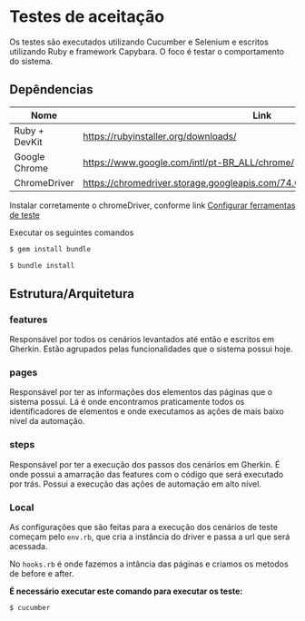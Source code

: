 # Testes de aceitação
Os testes são executados utilizando Cucumber e Selenium e escritos utilizando Ruby e framework Capybara. O foco é testar o comportamento do sistema.

## Depêndencias

|  Nome  |  Link  |
| ------ | ------ |
| Ruby + DevKit | https://rubyinstaller.org/downloads/ |
| Google Chrome | https://www.google.com/intl/pt-BR_ALL/chrome/ |
| ChromeDriver | https://chromedriver.storage.googleapis.com/74.0.3729.6/chromedriver_win32.zip |

Instalar corretamente o chromeDriver, conforme link [Configurar ferramentas de teste](http://bit.ly/2FocT2O)


Executar os seguintes comandos

```sh
$ gem install bundle
```
```sh
$ bundle install
```

## Estrutura/Arquitetura
### features
Responsável por todos os cenários levantados até então e escritos em Gherkin.
Estão agrupados pelas funcionalidades que o sistema possui hoje.

### pages
Responsável por ter as informações dos elementos das páginas que o sistema possui. Lá é 
onde encontramos praticamente todos os identificadores de elementos e onde executamos as
ações de mais baixo nível da automação.

### steps
Responsável por ter a execução dos passos dos cenários em Gherkin. É onde possui a amarração
das features com o código que será executado por trás. Possui a execução das ações de automação 
em alto nível.

### Local
As configurações que são feitas para a execução dos cenários de teste começam pelo `env.rb`, que
cria a instância do driver e passa a url que será acessada. 

No `hooks.rb` é onde fazemos a intância das páginas e criamos os metodos de before e after.

**É necessário executar este comando para executar os teste:**

```sh
$ cucumber
```